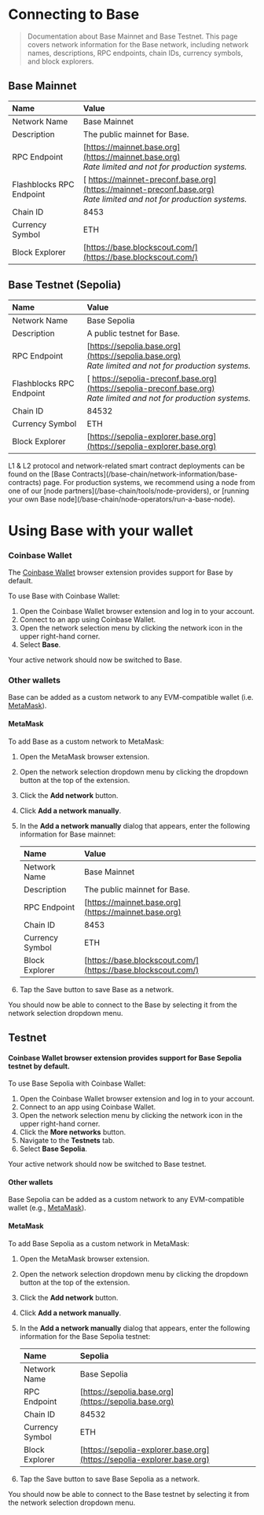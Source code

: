 # Connecting to Base

> Documentation about Base Mainnet and Base Testnet. This page covers network information for the Base network, including network names, descriptions, RPC endpoints, chain IDs, currency symbols, and block explorers.

## Base Mainnet

| Name                     | Value                                                                                                                     |
| :----------------------- | :------------------------------------------------------------------------------------------------------------------------ |
| Network Name             | Base Mainnet                                                                                                              |
| Description              | The public mainnet for Base.                                                                                              |
| RPC Endpoint             | [https://mainnet.base.org](https://mainnet.base.org)<br />*Rate limited and not for production systems.*                  |
| Flashblocks RPC Endpoint | [ https://mainnet-preconf.base.org](https://mainnet-preconf.base.org)<br />*Rate limited and not for production systems.* |
| Chain ID                 | 8453                                                                                                                      |
| Currency Symbol          | ETH                                                                                                                       |
| Block Explorer           | [https://base.blockscout.com/](https://base.blockscout.com/)                                                              |

## Base Testnet (Sepolia)

| Name                     | Value                                                                                                                     |
| :----------------------- | :------------------------------------------------------------------------------------------------------------------------ |
| Network Name             | Base Sepolia                                                                                                              |
| Description              | A public testnet for Base.                                                                                                |
| RPC Endpoint             | [https://sepolia.base.org](https://sepolia.base.org)<br />*Rate limited and not for production systems.*                  |
| Flashblocks RPC Endpoint | [ https://sepolia-preconf.base.org](https://sepolia-preconf.base.org)<br />*Rate limited and not for production systems.* |
| Chain ID                 | 84532                                                                                                                     |
| Currency Symbol          | ETH                                                                                                                       |
| Block Explorer           | [https://sepolia-explorer.base.org](https://sepolia-explorer.base.org)                                                    |

<Note>
  L1 & L2 protocol and network-related smart contract deployments can be found on the [Base Contracts](/base-chain/network-information/base-contracts) page.
</Note>

<Note>
  For production systems, we recommend using a node from one of our [node partners](/base-chain/tools/node-providers), or [running your own Base node](/base-chain/node-operators/run-a-base-node).
</Note>

# Using Base with your wallet

### Coinbase Wallet

The [Coinbase Wallet](https://chrome.google.com/webstore/detail/coinbase-wallet-extension/hnfanknocfeofbddgcijnmhnfnkdnaad?hl=en) browser extension provides support for Base by default.

To use Base with Coinbase Wallet:

1. Open the Coinbase Wallet browser extension and log in to your account.
2. Connect to an app using Coinbase Wallet.
3. Open the network selection menu by clicking the network icon in the upper right-hand corner.
4. Select **Base**.

Your active network should now be switched to Base.

### Other wallets

Base can be added as a custom network to any EVM-compatible wallet (i.e. [MetaMask](https://chrome.google.com/webstore/detail/metamask/nkbihfbeogaeaoehlefnkodbefgpgknn)).

#### MetaMask

To add Base as a custom network to MetaMask:

1. Open the MetaMask browser extension.

2. Open the network selection dropdown menu by clicking the dropdown button at the top of the extension.

3. Click the **Add network** button.

4. Click **Add a network manually**.

5. In the **Add a network manually** dialog that appears, enter the following information for Base mainnet:

   | Name            | Value                                                        |
   | :-------------- | :----------------------------------------------------------- |
   | Network Name    | Base Mainnet                                                 |
   | Description     | The public mainnet for Base.                                 |
   | RPC Endpoint    | [https://mainnet.base.org](https://mainnet.base.org)         |
   | Chain ID        | 8453                                                         |
   | Currency Symbol | ETH                                                          |
   | Block Explorer  | [https://base.blockscout.com/](https://base.blockscout.com/) |

6. Tap the Save button to save Base as a network.

You should now be able to connect to the Base by selecting it from the network selection dropdown menu.

## Testnet

#### Coinbase Wallet browser extension provides support for Base Sepolia testnet by default.

To use Base Sepolia with Coinbase Wallet:

1. Open the Coinbase Wallet browser extension and log in to your account.
2. Connect to an app using Coinbase Wallet.
3. Open the network selection menu by clicking the network icon in the upper right-hand corner.
4. Click the **More networks** button.
5. Navigate to the **Testnets** tab.
6. Select **Base Sepolia**.

Your active network should now be switched to Base testnet.

#### Other wallets

Base Sepolia can be added as a custom network to any EVM-compatible wallet (e.g., [MetaMask](https://chrome.google.com/webstore/detail/metamask/nkbihfbeogaeaoehlefnkodbefgpgknn)).

#### MetaMask

To add Base Sepolia as a custom network in MetaMask:

1. Open the MetaMask browser extension.

2. Open the network selection dropdown menu by clicking the dropdown button at the top of the extension.

3. Click the **Add network** button.

4. Click **Add a network manually**.

5. In the **Add a network manually** dialog that appears, enter the following information for the Base Sepolia testnet:

   | Name            | Sepolia                                                                |
   | :-------------- | :--------------------------------------------------------------------- |
   | Network Name    | Base Sepolia                                                           |
   | RPC Endpoint    | [https://sepolia.base.org](https://sepolia.base.org)                   |
   | Chain ID        | 84532                                                                  |
   | Currency Symbol | ETH                                                                    |
   | Block Explorer  | [https://sepolia-explorer.base.org](https://sepolia-explorer.base.org) |

6. Tap the Save button to save Base Sepolia as a network.

You should now be able to connect to the Base testnet by selecting it from the network selection dropdown menu.
